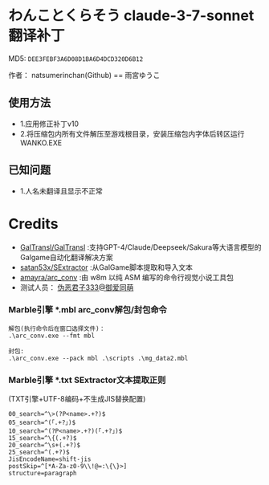 # わんことくらそう claude-3-7-sonnet 翻译补丁

MD5: `DEE3FEBF3A6D08D1BA6D4DCD320D6B12`

作者： natsumerinchan(Github) == 雨宮ゆうこ

## 使用方法
- 1.应用修正补丁v10
- 2.将压缩包内所有文件解压至游戏根目录，安装压缩包内字体后转区运行WANKO.EXE

## 已知问题
- 1.人名未翻译且显示不正常

# Credits

- [GalTransl/GalTransl](https://github.com/GalTransl/GalTransl.git) :支持GPT-4/Claude/Deepseek/Sakura等大语言模型的Galgame自动化翻译解决方案
- [satan53x/SExtractor](https://github.com/satan53x/SExtractor.git) :从GalGame脚本提取和导入文本
- [amayra/arc_conv](https://github.com/amayra/arc_conv.git) :由 w8m 以纯 ASM 编写的命令行视觉小说工具包
- 测试人员： [伪恶君子333@御爱同萌](https://www.ai2.moe/profile/9569-伪恶君子333/)

### Marble引擎 *.mbl arc_conv解包/封包命令
```
解包(执行命令后在窗口选择文件)：
.\arc_conv.exe --fmt mbl

封包:
.\arc_conv.exe --pack mbl .\scripts .\mg_data2.mbl
```

### Marble引擎 *.txt SExtractor文本提取正则
(TXT引擎+UTF-8编码+不生成JIS替换配置)
```
00_search=^\>(?P<name>.+?)$
05_search=^(「.+?」)$
10_search=^(?P<name>.+?)(「.+?」)$
15_search=^\{(.+?)$
20_search=^\s+(.+?)$
25_search=^(.+?)$
JisEncodeName=shift-jis
postSkip=^[*A-Za-z0-9\\!@=:\{\}>]
structure=paragraph
```
